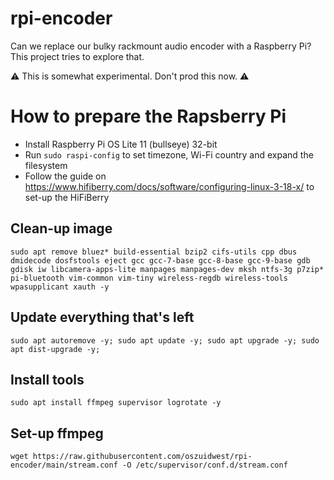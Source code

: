 # rpi-encoder
Can we replace our bulky rackmount audio encoder with a Raspberry Pi? This project tries to explore that.

⚠️ This is somewhat experimental. Don't prod this now. ⚠️

# How to prepare the Rapsberry Pi
- Install Raspberry Pi OS Lite 11 (bullseye) 32-bit
- Run `sudo raspi-config` to set timezone, Wi-Fi country and expand the filesystem
- Follow the guide on https://www.hifiberry.com/docs/software/configuring-linux-3-18-x/ to set-up the HiFiBerry

## Clean-up image
`sudo apt remove bluez* build-essential bzip2 cifs-utils cpp dbus dmidecode dosfstools eject gcc gcc-7-base gcc-8-base gcc-9-base gdb gdisk iw libcamera-apps-lite manpages manpages-dev mksh ntfs-3g p7zip* pi-bluetooth vim-common vim-tiny wireless-regdb wireless-tools wpasupplicant xauth -y`

## Update everything that's left
`sudo apt autoremove -y; sudo apt update -y; sudo apt upgrade -y; sudo apt dist-upgrade -y;`

## Install tools 
`sudo apt install ffmpeg supervisor logrotate -y`

## Set-up ffmpeg
`wget https://raw.githubusercontent.com/oszuidwest/rpi-encoder/main/stream.conf -O /etc/supervisor/conf.d/stream.conf`
